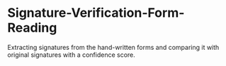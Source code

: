 # Signature-Verification-Form-Reading
Extracting signatures from the hand-written forms and comparing it with original signatures with a confidence score.
